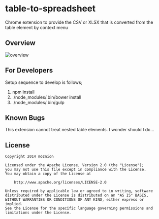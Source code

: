table-to-spreadsheet
====================

Chrome extension to provide the CSV or XLSX that is converted from the table element by context menu

Overview
--------

![overview](https://dl.dropboxusercontent.com/u/14832699/crx-table-to-spreadsheet/overview.png)

For Developers
--------------

Setup sequence to develop is follows;

1. npm install
2. ./node\_modules/.bin/bower install
3. ./node\_modules/.bin/gulp

Known Bugs
----------

This extension cannot treat nested table elements. I wonder should I do...

License
-------

```
Copyright 2014 moznion

Licensed under the Apache License, Version 2.0 (the "License");
you may not use this file except in compliance with the License.
You may obtain a copy of the License at

    http://www.apache.org/licenses/LICENSE-2.0

Unless required by applicable law or agreed to in writing, software
distributed under the License is distributed on an "AS IS" BASIS,
WITHOUT WARRANTIES OR CONDITIONS OF ANY KIND, either express or implied.
See the License for the specific language governing permissions and
limitations under the License.
```


